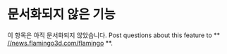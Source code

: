 ---
---


# 문서화되지 않은 기능
이 항목은 아직 문서화되지 않았습니다.
Post questions about this feature to ** [//news.flamingo3d.com/flamingo](flamingo) **.
